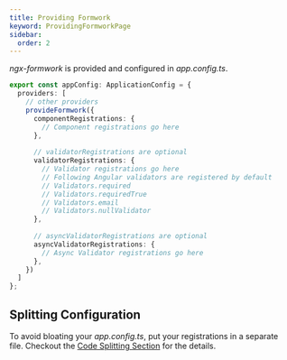 ```yaml
---
title: Providing Formwork
keyword: ProvidingFormworkPage
sidebar:
  order: 2
---
```


_ngx-formwork_ is provided and configured in _app.config.ts_.

```ts title="app.config.ts"
export const appConfig: ApplicationConfig = {
  providers: [
    // other providers
    provideFormwork({
      componentRegistrations: {
        // Component registrations go here
      },
      
      // validatorRegistrations are optional
      validatorRegistrations: {
        // Validator registrations go here
        // Following Angular validators are registered by default
        // Validators.required
        // Validators.requiredTrue
        // Validators.email
        // Validators.nullValidator
      },
      
      // asyncValidatorRegistrations are optional
      asyncValidatorRegistrations: {
        // Async Validator registrations go here
      },
    })
  ]
};
```

## Splitting Configuration

To avoid bloating your _app.config.ts_, put your registrations in a separate file. Checkout the [Code Splitting Section](/guides/improvements#code-splitting) for the details.
